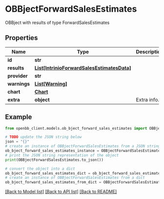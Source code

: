 # OBBjectForwardSalesEstimates

OBBject with results of type ForwardSalesEstimates

## Properties

Name | Type | Description | Notes
------------ | ------------- | ------------- | -------------
**id** | **str** |  | [optional] 
**results** | [**List[IntrinioForwardSalesEstimatesData]**](IntrinioForwardSalesEstimatesData.md) |  | [optional] 
**provider** | **str** |  | [optional] 
**warnings** | [**List[Warning]**](Warning.md) |  | [optional] 
**chart** | [**Chart**](Chart.md) |  | [optional] 
**extra** | **object** | Extra info. | [optional] 

## Example

```python
from openbb_client.models.ob_bject_forward_sales_estimates import OBBjectForwardSalesEstimates

# TODO update the JSON string below
json = "{}"
# create an instance of OBBjectForwardSalesEstimates from a JSON string
ob_bject_forward_sales_estimates_instance = OBBjectForwardSalesEstimates.from_json(json)
# print the JSON string representation of the object
print(OBBjectForwardSalesEstimates.to_json())

# convert the object into a dict
ob_bject_forward_sales_estimates_dict = ob_bject_forward_sales_estimates_instance.to_dict()
# create an instance of OBBjectForwardSalesEstimates from a dict
ob_bject_forward_sales_estimates_from_dict = OBBjectForwardSalesEstimates.from_dict(ob_bject_forward_sales_estimates_dict)
```
[[Back to Model list]](../README.md#documentation-for-models) [[Back to API list]](../README.md#documentation-for-api-endpoints) [[Back to README]](../README.md)


